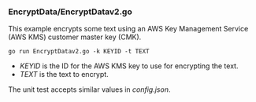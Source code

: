 ### EncryptData/EncryptDatav2.go

This example encrypts some text using an AWS Key Management Service (AWS KMS) customer master key (CMK).

`go run EncryptDatav2.go -k KEYID -t TEXT`

- _KEYID_ is the ID for the AWS KMS key to use for encrypting the text.
- _TEXT_ is the text to encrypt.

The unit test accepts similar values in _config.json_.
